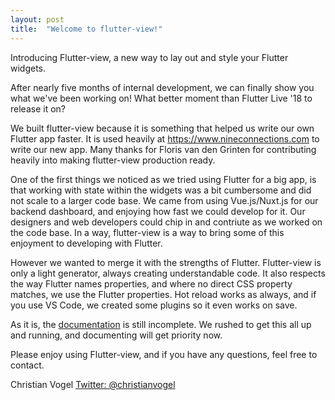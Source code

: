 ```yaml
---
layout: post
title:  "Welcome to flutter-view!"
---
```


Introducing Flutter-view, a new way to lay out and style your Flutter widgets.

After nearly five months of internal development, we can finally show you what we've been working on! What better moment than Flutter Live '18 to release it on? 

We built flutter-view because it is something that helped us write our own Flutter app faster. It is used heavily at https://www.nineconnections.com to write our new app. Many thanks for Floris van den Grinten for contributing heavily into making flutter-view production ready.

One of the first things we noticed as we tried using Flutter for a big app, is that working with state within the widgets was a bit cumbersome and did not scale to a larger code base. We came from using Vue.js/Nuxt.js for our backend dashboard, and enjoying how fast we could develop for it. Our designers and web developers could chip in and contriute as we worked on the code base. In a way, flutter-view is a way to bring some of this enjoyment to developing with Flutter.

However we wanted to merge it with the strengths of Flutter. Flutter-view is only a light generator, always creating understandable code. It also respects the way Flutter names properties, and where no direct CSS property matches, we use the Flutter properties. Hot reload works as always, and if you use VS Code, we created some plugins so it even works on save.

As it is, the [documentation](https://docs.flutter-view.io) is still incomplete. We rushed to get this all up and running, and documenting will get priority now.

Please enjoy using Flutter-view, and if you have any questions, feel free to contact.

Christian Vogel
[Twitter: @christianvogel](https://twitter.com/christianvogel)

